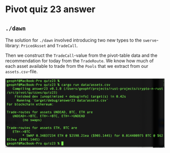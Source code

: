 # Pivot quiz 23 answer

## `./dawn`

The solution for `./dawn` involved introducing two new types to the 
`swerve`-library: `PricedAsset` and `TradeCall`.

Then we construct the `TradeCall`-value from the pivot-table data and the
recommendation for today from the `TradeRoute`. We know how much of each
asset available to trade from the `Pools` that we extract from our 
`assets.csv`-file.

![Trade calls](imgs/swap-amounts.png)
